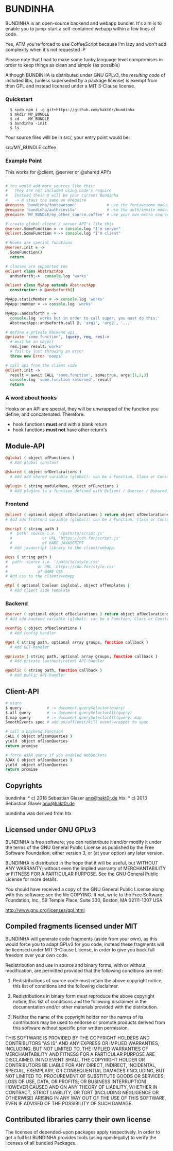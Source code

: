 # BUNDINHA

BUNDINHA is an open-source backend and webapp bundler.
It's aim is to enable you to jump-start a self-contained
webapp within a few lines of code.

Yes, ATM you're forced to use CoffeeScript because I'm lazy and won't add
complexity when it's not requested :P

Please note that I had to make some funky language level compromises in order
to keep things as clean and simple (as possible)

Although BUNDINHA is distributed under GNU GPLv3,
the *resulting code* of included libs, (unless superseded by a package license)
is exempt from  then GPL and instead licensed under a MIT 3-Clause license.

### Quickstart

```ShellScript
  $ sudo npm i -g git+https://github.com/hakt0r/bundinha
  $ mkdir MY_BUNDLE
  $ cd    MY_BUNDLE
  $ bundinha -init
  $ ls
```
Your source files willl be in src/, your entry point would be:

  src/MY_BUNDLE.coffee

### Example Point

This works for @client, @server or @shared API's

```CoffeeScript

# You would add more sources like this:
#   They are not included using node's require
#   Instead their @ will be your current Bundinha
#   -> @ stays the same on @require
@require 'bundinha/fontawesome'             # use the fontawesome module
@require 'bundinha/auth/invite'             # use the auth/invite module
@require 'MY_BUNDLE/my_other_source.coffee' # use your own extra source

# create global client / server API's like this
@server.SomeFunction = -> console.log "I'm server"
@client.SomeFunction = -> console.log "I'm client"

# Hooks are special functions
@server.init = ->
  SomeFunction()
  return

# classes are supported too
@client class AbstractApp
  andsoforth:->  console.log 'works'

@client class MyApp extends AbstractApp
  constructor:-> @andsoforth()

MyApp.staticMember = -> console.log 'works'
MyApp::member = -> console.log 'works'

MyApp::andsoforth = ->
  console.log 'works but in order to call super, you must do this:'
  AbstractApp::andsoforth.call @, 'arg1', 'arg2', '...'

# define a private backend api
@private 'some.function', (query, req, res)->
  # must be an object
  res.json result:'works'
  # fail by just throwing an error
  throw new Error 'ooops'

# call api from the client side
@client.init ->
  result = await CALL 'some.function', some:true, args:[1,2,3]
  console.log 'some.function returned', result
  return

```

### A word about hooks

Hooks on an API are special, they will be unwrapped of the function you define,
and concatenated. Therefore:

  - hook functions **must** end with a blank return
  - hook functions **must not** have other return's

## Module-API
```CoffeeScript
@global ( object ofFunctions )
  # Add global constant

@shared ( object ofDeclarations )
  # Add add shared variable (global): can be a Function, Class or Constant

@plugin ( string moduleName, object ofFunctions )
  # Add plugins to a function defined with @client / @server / @shared
```

### Frontend

```CoffeeScript
@client ( optional object ofDeclarations ) return object ofDeclarations
# Add add frontend variable (global): can be a Function, Class or Constant

@script ( string path )
  #  path: source i.e. '/path/to/script.js'
  #             or URL 'https://cdn.for/script.js'
  #             of BARE JAVASCRIPT
  # Add javascript library to the client/webapp

@css ( string path )
#  path: source i.e. '/path/to/style.css'
#             or URL 'https://cdn.for/style.css'
#             of BARE CSS
# Add css to the client/webapp

@tpl ( optional boolean isglobal, object ofTemplates )
  # Add client side template
```

### Backend

```CoffeeScript
@server ( optional object ofDeclarations ) return object ofDeclarations
# Add add backend variable (global): can be a Function, Class or Constant

@config ( object ofDeclarations )
  # Add config handler

@get ( string path, optional array groups, function callback )
  # Add GET-handler

@private ( string path, optional array groups, function callback )
  # Add private (authenticated) API-handler

@public ( string path, function callback )
  # Add public API-handler
```

## Client-API
```CoffeeScript
# miqro
$ query           # := document.querySelector(query)
$.all query       # := document.querySelectorAll(query)
$.map query       # := document.querySelectorAll(query).map
SmoothEvents spec # add on/off/emit/kill event-wrapper to spec

# call a backend function
CALL ( object ofJsonQueries )
yield  object ofJsonQueries
return promise

# force AJAX query if you enabled WebSockets
AJAX ( object ofJsonQueries )
yield  object ofJsonQueries
return promise
```

## Copyrights

  bundinha: * c) 2018 Sebastian Glaser <anx@hakt0r.de>
  htx:      * c) 2013 Sebastian Glaser <anx@hakt0r.de>

  bundinha was derived from htx

## Licensed under GNU GPLv3

BUNDINHA is free software; you can redistribute it and/or modify
it under the terms of the GNU General Public License as published by
the Free Software Foundation; either version 3, or (at your option)
any later version.

BUNDINHA is distributed in the hope that it will be useful,
but WITHOUT ANY WARRANTY; without even the implied warranty of
MERCHANTABILITY or FITNESS FOR A PARTICULAR PURPOSE.  See the
GNU General Public License for more details.

You should have received a copy of the GNU General Public License
along with this software; see the file COPYING.  If not, write to
the Free Software Foundation, Inc., 59 Temple Place, Suite 330,
Boston, MA 02111-1307 USA

http://www.gnu.org/licenses/gpl.html

## Compiled fragments licensed under MIT

BUNDINHA will generate code fragments (aside from your own),
as this would force you to adapt GPLv3 for you code,
instead these fragments will be licensed under MIT 3-Clause License,
in order to give you back full freedom over your own code.

Redistribution and use in source and binary forms, with or without modification,
are permitted provided that the following conditions are met:

  1. Redistributions of source code must retain the above copyright notice,
     this list of conditions and the following disclaimer.

  2. Redistributions in binary form must reproduce the above copyright notice,
     this list of conditions and the following disclaimer in the documentation
     and/or other materials provided with the distribution.

  3. Neither the name of the copyright holder nor the names of its contributors
     may be used to endorse or promote products derived from this software
    without specific prior written permission.

THIS SOFTWARE IS PROVIDED BY THE COPYRIGHT HOLDERS AND CONTRIBUTORS "AS IS"
AND ANY EXPRESS OR IMPLIED WARRANTIES, INCLUDING, BUT NOT LIMITED TO,
THE IMPLIED WARRANTIES OF MERCHANTABILITY AND FITNESS FOR A PARTICULAR PURPOSE
ARE DISCLAIMED. IN NO EVENT SHALL THE COPYRIGHT HOLDER OR CONTRIBUTORS BE LIABLE
FOR ANY DIRECT, INDIRECT, INCIDENTAL, SPECIAL, EXEMPLARY, OR CONSEQUENTIAL DAMAGES
(INCLUDING, BUT NOT LIMITED TO, PROCUREMENT OF SUBSTITUTE GOODS OR SERVICES;
LOSS OF USE, DATA, OR PROFITS; OR BUSINESS INTERRUPTION) HOWEVER CAUSED
AND ON ANY THEORY OF LIABILITY, WHETHER IN CONTRACT, STRICT LIABILITY,
OR TORT (INCLUDING NEGLIGENCE OR OTHERWISE) ARISING IN ANY WAY
OUT OF THE USE OF THIS SOFTWARE, EVEN IF ADVISED OF THE POSSIBILITY OF SUCH DAMAGE.

## Contributed libraries carry their own license

The licenses of depended-upon packages apply respectively.
In order to get a full list BUNDINHA provides tools (using npm:legally)
to verify the licenses of all bundled Packages.
